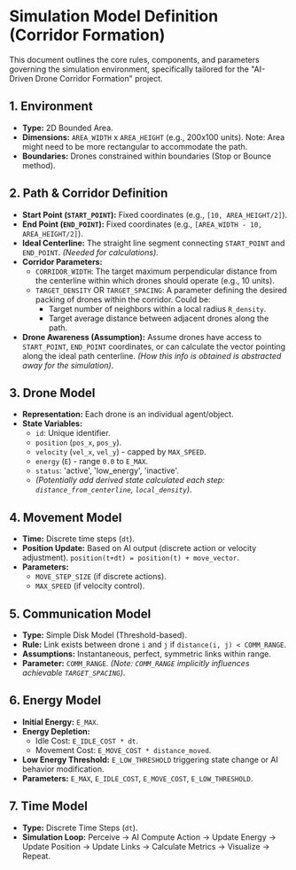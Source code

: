 # Simulation Model Definition (Corridor Formation)

This document outlines the core rules, components, and parameters governing the simulation environment, specifically tailored for the "AI-Driven Drone Corridor Formation" project.

## 1. Environment

*   **Type:** 2D Bounded Area.
*   **Dimensions:** `AREA_WIDTH` x `AREA_HEIGHT` (e.g., 200x100 units). Note: Area might need to be more rectangular to accommodate the path.
*   **Boundaries:** Drones constrained within boundaries (Stop or Bounce method).

## 2. Path & Corridor Definition

*   **Start Point (`START_POINT`):** Fixed coordinates (e.g., `[10, AREA_HEIGHT/2]`).
*   **End Point (`END_POINT`):** Fixed coordinates (e.g., `[AREA_WIDTH - 10, AREA_HEIGHT/2]`).
*   **Ideal Centerline:** The straight line segment connecting `START_POINT` and `END_POINT`. *(Needed for calculations)*.
*   **Corridor Parameters:**
    *   `CORRIDOR_WIDTH`: The target maximum perpendicular distance from the centerline within which drones should operate (e.g., 10 units).
    *   `TARGET_DENSITY` OR `TARGET_SPACING`: A parameter defining the desired packing of drones within the corridor. Could be:
        *   Target number of neighbors within a local radius `R_density`.
        *   Target average distance between adjacent drones along the path.
*   **Drone Awareness (Assumption):** Assume drones have access to `START_POINT`, `END_POINT` coordinates, or can calculate the vector pointing along the ideal path centerline. *(How this info is obtained is abstracted away for the simulation)*.

## 3. Drone Model

*   **Representation:** Each drone is an individual agent/object.
*   **State Variables:**
    *   `id`: Unique identifier.
    *   `position` (`pos_x`, `pos_y`).
    *   `velocity` (`vel_x`, `vel_y`) - capped by `MAX_SPEED`.
    *   `energy` (`E`) - range `0.0` to `E_MAX`.
    *   `status`: 'active', 'low_energy', 'inactive'.
    *   *(Potentially add derived state calculated each step: `distance_from_centerline`, `local_density`)*.

## 4. Movement Model

*   **Time:** Discrete time steps (`dt`).
*   **Position Update:** Based on AI output (discrete action or velocity adjustment). `position(t+dt) = position(t) + move_vector`.
*   **Parameters:**
    *   `MOVE_STEP_SIZE` (if discrete actions).
    *   `MAX_SPEED` (if velocity control).

## 5. Communication Model

*   **Type:** Simple Disk Model (Threshold-based).
*   **Rule:** Link exists between drone `i` and `j` if `distance(i, j) < COMM_RANGE`.
*   **Assumptions:** Instantaneous, perfect, symmetric links within range.
*   **Parameter:** `COMM_RANGE`. *(Note: `COMM_RANGE` implicitly influences achievable `TARGET_SPACING`)*.

## 6. Energy Model

*   **Initial Energy:** `E_MAX`.
*   **Energy Depletion:**
    *   Idle Cost: `E_IDLE_COST * dt`.
    *   Movement Cost: `E_MOVE_COST * distance_moved`.
*   **Low Energy Threshold:** `E_LOW_THRESHOLD` triggering state change or AI behavior modification.
*   **Parameters:** `E_MAX`, `E_IDLE_COST`, `E_MOVE_COST`, `E_LOW_THRESHOLD`.

## 7. Time Model

*   **Type:** Discrete Time Steps (`dt`).
*   **Simulation Loop:** Perceive -> AI Compute Action -> Update Energy -> Update Position -> Update Links -> Calculate Metrics -> Visualize -> Repeat.
